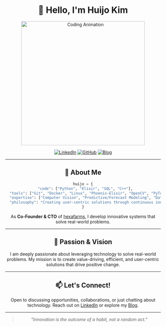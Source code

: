 <div align="center">

# 👋 Hello, I'm Huijo Kim


<img src="https://media1.giphy.com/media/v1.Y2lkPTc5MGI3NjExdDhtcTloeXRoa3IyeTY1M3N5cGNrdjJqbDdhbTVvNHJ0Zjl6amZlYiZlcD12MV9pbnRlcm5hbF9naWZfYnlfaWQmY3Q9Zw/0f5s5027NUC5MfYzDK/giphy.gif" width="400" alt="Coding Animation">

[![LinkedIn](https://img.shields.io/badge/LinkedIn-huijokim-blue?style=flat-square&logo=linkedin)](https://www.linkedin.com/in/khj17/)
[![GitHub](https://img.shields.io/github/followers/ccomkhj?label=Follow&style=social)](https://github.com/ccomkhj)
[![Blog](https://img.shields.io/badge/Blog-ccomkhj.github.io-green?style=flat-square&logo=github)](https://ccomkhj.github.io)

---

## 🚀 About Me

```python
huijo = {
  "code": ["Python", "Elixir", "SQL", "C++"],
  "tools": ["Git", "Docker", "Linux", "Phoenix-Elixir", "OpenCV", "PyTorch", "AWS", "FastAPI", "ROS2", "Airflow", "MLflow"],
  "expertise": ["Computer Vision", "Predictive/Forecast Modeling", "Data Engineering", "Cloud Management", "LLM", "IoT", "MLOps", "DataOps"],
  "philosophy": "Creating user-centric solutions through continuous innovation"
}
```

As **Co-Founder & CTO** of [hexafarms](https://www.hexafarms.com), I develop innovative systems that solve real-world problems.

---

## 🌟 Passion & Vision

I am deeply passionate about leveraging technology to solve real-world problems. 
My mission is to create value-driving, efficient, and user-centric solutions that drive positive change.

---

## 📫 Let's Connect!

Open to discussing opportunities, collaborations, or just chatting about technology. Reach out on [LinkedIn](https://www.linkedin.com/in/khj17/) or explore my [Blog](https://ccomkhj.github.io).

---

> *"Innovation is the outcome of a habit, not a random act."*

</div>
